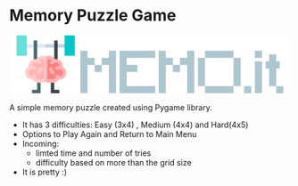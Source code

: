 # Memory Puzzle Game
![logo](./pics/logo_game.png)

A simple memory puzzle created using Pygame library. 
* It has 3 difficulties: Easy (3x4) , Medium (4x4) and Hard(4x5)
* Options to Play Again and Return to Main Menu
* Incoming:  
  - limted time and number of tries           
  - difficulty based on more than the grid size 
* It is pretty :)

